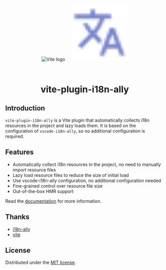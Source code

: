 <p align="center">
  <img width="180" src="https://vitejs.dev/logo.svg" alt="Vite logo" style="margin-right:16px" />
  <span>
    <img width="180" src="./assets/i18n.svg" alt="i18n logo" />
  </span>
</p>
<br/>

<h1 align="center">vite-plugin-i18n-ally</h1>

## Introduction

`vite-plugin-i18n-ally` is a Vite plugin that automatically collects i18n resources in the project and lazy loads them. It is based on the configuration of `vscode-i18n-ally`, so no additional configuration is required.

## Features

- Automatically collect i18n resources in the project, no need to manually import resource files
- Lazy load resource files to reduce the size of initial load
- Use vscode-i18n-ally configuration, no additional configuration needed
- Fine-grained control over resource file size
- Out-of-the-box HMR support

Read the [documentation](https://hemengke1997.github.io/vite-plugin-i18n-ally/) for more information.

## Thanks

- [i18n-ally](https://github.com/lokalise/i18n-ally)
- [vite](https://github.com/vitejs/vite)

## License

Distributed under the [MIT license](/LICENSE.md).


